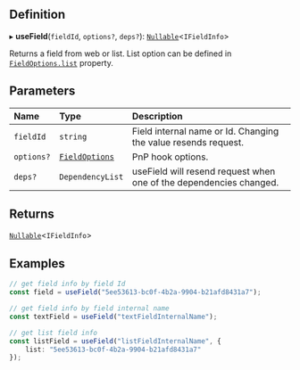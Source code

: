 
## Definition

▸ **useField**(`fieldId`, `options?`, `deps?`): [`Nullable`](../Types/NullableT.md)<`IFieldInfo`\>

Returns a field from web or list. List option can be defined in [`FieldOptions.list`](../Interfaces/FieldOptions.md#list) property.

## Parameters

| Name | Type | Description |
| :------ | :------ | :------ |
| `fieldId` | `string` | Field internal name or Id. Changing the value resends request. |
| `options?` | [`FieldOptions`](../Interfaces/FieldOptions.md) | PnP hook options. |
| `deps?` | `DependencyList` | useField will resend request when one of the dependencies changed. |

## Returns

[`Nullable`](../Types/NullableT.md)<`IFieldInfo`\>

## Examples

```typescript
// get field info by field Id
const field = useField("5ee53613-bc0f-4b2a-9904-b21afd8431a7");

// get field info by field internal name
const textField = useField("textFieldInternalName");

// get list field info
const listField = useField("listFieldInternalName", {
	list: "5ee53613-bc0f-4b2a-9904-b21afd8431a7"
});
```
